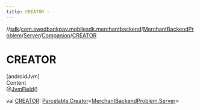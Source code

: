 ```yaml
---
title: CREATOR -
---
```

//[sdk](../../../../../index)/[com.swedbankpay.mobilesdk.merchantbackend](../../../index)/[MerchantBackendProblem](../../index)/[Server](../index)/[Companion](index)/[CREATOR](-c-r-e-a-t-o-r)



# CREATOR  
[androidJvm]  
Content  
@[JvmField](https://kotlinlang.org/api/latest/jvm/stdlib/kotlin.jvm/-jvm-field/index.html)()  
  
val [CREATOR](-c-r-e-a-t-o-r): [Parcelable.Creator](https://developer.android.com/reference/kotlin/android/os/Parcelable.Creator.html)<[MerchantBackendProblem.Server](../index)>  



